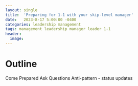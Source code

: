 ```yaml
---
layout: single
title:  'Preparing for 1-1 with your skip-level manager'
date:   2023-8-17 5:00:00 -0400
categories: leadership management
tags: management leadership manager leader 1-1
header:
  image:
---
```


# Outline
Come Prepared
Ask Questions
Anti-pattern - status updates
